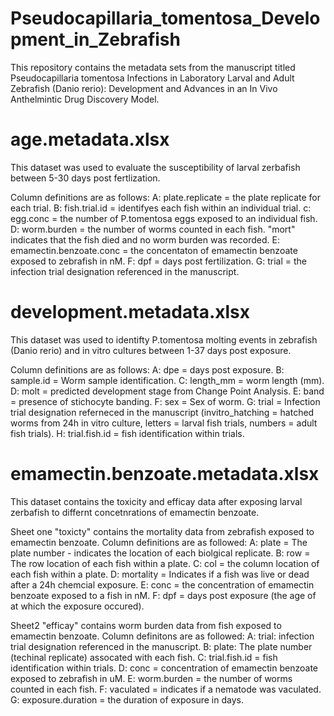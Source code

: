 # Pseudocapillaria_tomentosa_Development_in_Zebrafish
This repository contains the metadata sets from the manuscript titled Pseudocapillaria tomentosa Infections in Laboratory Larval and Adult Zebrafish (Danio rerio): Development and Advances in an In Vivo Anthelmintic Drug Discovery Model.

# age.metadata.xlsx
This dataset was used to evaluate the susceptibility of larval zerbafish between 5-30 days post fertlization. 

Column definitions are as follows:
  A: plate.replicate = the plate replicate for each trial.
  B: fish.trial.id = identifyes each fish within an individual trial.
  c: egg.conc = the number of P.tomentosa eggs exposed to an individual fish.
  D: worm.burden = the number of worms counted in each fish. "mort" indicates that the fish died and no worm burden was recorded.
  E: emamectin.benzoate.conc = the concentaton of emamectin benzoate exposed to zebrafish in nM. 
  F: dpf = days post fertilization.
  G: trial = the infection trial designation referenced in the manuscript.

# development.metadata.xlsx
This dataset was used to identifty P.tomentosa molting events in zebrafish (Danio rerio) and in vitro cultures between 1-37 days post exposure.  

Column definitions are as follows: 
  A: dpe = days post exposure.
  B: sample.id = Worm sample identification.
  C: length_mm = worm length (mm).
  D: molt = predicted development stage from Change Point Analysis.
  E: band = presence of stichocyte banding.
  F: sex = Sex of worm.
  G: trial = Infection trial designation referneced in the manuscript (invitro_hatching = hatched worms from 24h in vitro culture, letters = larval fish trials, numbers = adult fish trials).
  H: trial.fish.id = fish identification within trials.

# emamectin.benzoate.metadata.xlsx
This dataset contains the toxicity and efficay data after exposing larval zerbafish to differnt concetnrations of emamectin benzoate.

Sheet one "toxicty" contains the mortality data from zebrafish exposed to emamectin benzoate.
Column definitions are as followed:
  A: plate = The plate number - indicates the location of each biolgical replicate.
  B: row = The row location of each fish within a plate.
  C: col = the column location of each fish within a plate.
  D: mortality = Indicates if a fish was live or dead after a 24h chemcial exposure.
  E: conc = the concentration of emamectin benzoate exposed to a fish in nM.
  F: dpf = days post exposure (the age of at which the exposure occured).

Sheet2 "efficay" contains worm burden data from fish exposed to emamectin benzoate.
Column definitons are as followed:
  A: trial: infection trial designation referenced in the manuscript.
  B: plate: The plate number (techinal replicate) assocated with each fish.
  C: trial.fish.id = fish identification within trials.
  D: conc = concentration of emamectin benzoate exposed to zebrafish in uM.
  E: worm.burden = the number of worms counted in each fish.
  F: vaculated = indicates if a nematode was vaculated.
  G: exposure.duration = the duration of exposure in days.
  
  





  

